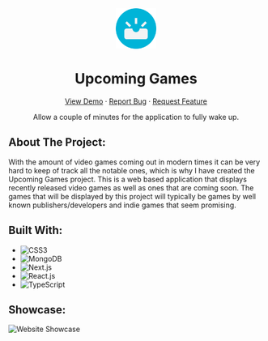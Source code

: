 <div align='center'>
  <img src='./images/logo.png' width='80' height='80'/>
  <h1 align="center">Upcoming Games</h1>
  <a href="https://upcoming-media.onrender.com/">View Demo</a>
  ·
  <a href="https://github.com/Jimmy-Du/upcoming-games/issues">Report Bug</a>
  ·
  <a href="https://github.com/Jimmy-Du/upcoming-games/issues">Request Feature</a>
</div>
<p align='center'>Allow a couple of minutes for the application to fully wake up.</p>

## About The Project:
With the amount of video games coming out in modern times it can be very hard to keep of track all the notable ones, which is why I have created the Upcoming Games project. This is a web based application that displays recently released video games as well as ones that are coming soon. The games that will be displayed by this project will typically be games by well known publishers/developers and indie games that seem promising. 

## Built With:
<ul>
  <li>
    <img src='https://img.shields.io/badge/CSS3-1572B6?style=for-the-badge&logo=CSS3&logoColor=white' alt='CSS3'/>
  </li>
  <li>
    <img src='https://img.shields.io/badge/MongoDB-FFFFFF?style=for-the-badge&logo=MongoDB&logoColor=47A248' alt='MongoDB'/>
  </li>
  <li>
    <img src='https://img.shields.io/badge/next.js-000000?style=for-the-badge&logo=nextdotjs&logoColor=white' alt='Next.js'/>
  </li>
  <li>
    <img src='https://img.shields.io/badge/React-20232A?style=for-the-badge&logo=react&logoColor=61DAFB' alt='React.js'/>
  </li>
  <li>
    <img src='https://img.shields.io/badge/typescript-3178C6?style=for-the-badge&logo=typescript&logoColor=white' alt='TypeScript'/>
  </li>
</ul>

## Showcase:
![Website Showcase](./images/showcase.gif)